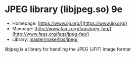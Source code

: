 # JPEG library (libjpeg.so) 9e
 - Homepage: [https://www.ijg.org/](https://www.ijg.org/)
 - Manpage: [http://www.faqs.org/faqs/jpeg-faq/](http://www.faqs.org/faqs/jpeg-faq/)
 - Library: [master/make/libs/jpeg/](https://github.com/Freetz-NG/freetz-ng/tree/master/make/libs/jpeg/)

libjpeg is a library for handling the JPEG (JFIF) image format
